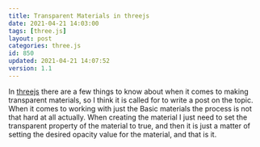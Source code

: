```yaml
---
title: Transparent Materials in threejs
date: 2021-04-21 14:03:00
tags: [three.js]
layout: post
categories: three.js
id: 850
updated: 2021-04-21 14:07:52
version: 1.1
---
```


In [threejs](https://threejs.org/) there are a few things to know about when it comes to making transparent materials, so I think it is called for to write a post on the topic. When it comes to working with just the Basic materials the process is not that hard at all actually. When creating the material I just need to set the transparent property of the material to true, and then it is just a matter of setting the desired opacity value for the material, and that is it.

<!-- more -->

